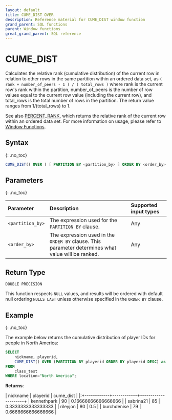 ```yaml
---
layout: default
title: CUME_DIST OVER
description: Reference material for CUME_DIST window function
grand_parent: SQL functions
parent: Window functions
great_grand_parent: SQL reference
---
```


# CUME_DIST

Calculates the relative rank (cumulative distribution) of the current row in relation to other rows in the same partition within an ordered data set, as 
`( rank + number_of_peers - 1 ) / ( total_rows )`
where rank is the current row's rank within the partition, number_of_peers is the number of row values equal to the current row value (including the current row), and total_rows is the total number of rows in the partition.
The return value ranges from 1/(total_rows) to 1.

See also [PERCENT_RANK](./percent-rank.md), which returns the relative rank of the current row within an ordered data set. For more information on usage, please refer to [Window Functions](./index.md).

## Syntax
{: .no_toc}
```sql
CUME_DIST() OVER ( [ PARTITION BY <partition_by> ] ORDER BY <order_by> [ASC|DESC] )
```

## Parameters 
{: .no_toc}

| Parameter | Description                                      | Supported input types | 
| :--------- | :------------------------------------------------ | :------------| 
| `<partition_by>`    | The expression used for the `PARTITION BY` clause.                                                | Any |
| `<order_by>`    | The expression used in the `ORDER BY` clause. This parameter determines what value will be ranked.  | Any |

## Return Type
`DOUBLE PRECISION`

This function respects `NULL` values, and results will be ordered with default null ordering `NULLS LAST` unless otherwise specified in the `ORDER BY` clause.

## Example
{: .no_toc}

The example below returns the cumulative distribution of player IDs for people in North America: 

```sql
SELECT
	nickname, playerid,
	CUME_DIST() OVER (PARTITION BY playerid ORDER BY playerid DESC) as cume_dist
FROM
	class_test
WHERE location="North America";
```

**Returns**:

| nickname | playerid |      cume_dist      |
|:+------------+------------+---------------------+
| kennethpark   |         90 | 0.16666666666666666 |
| sabrina21      |         85 |  0.3333333333333333 |
| rileyjon      |         80 |                 0.5 |
| burchdenise       |         79 |  0.6666666666666666 |

